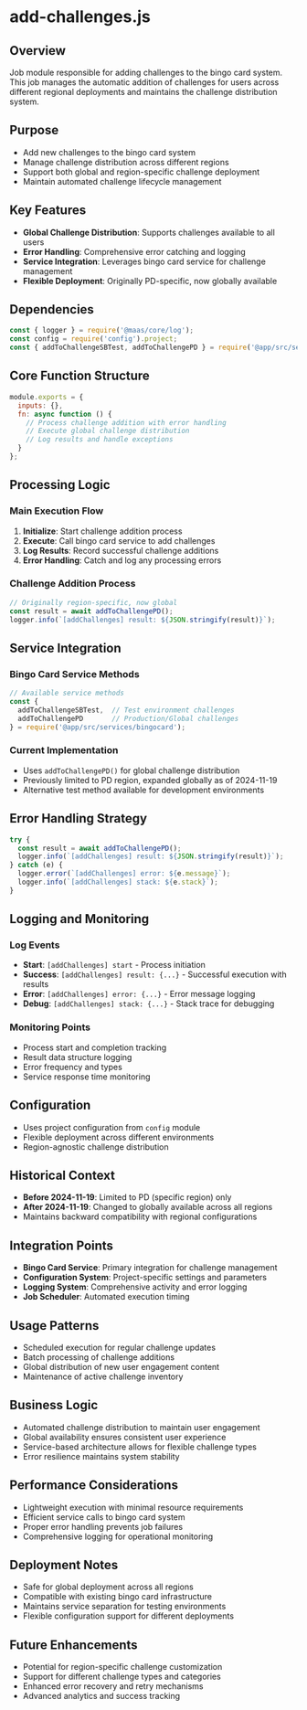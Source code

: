 # add-challenges.js

## Overview
Job module responsible for adding challenges to the bingo card system. This job manages the automatic addition of challenges for users across different regional deployments and maintains the challenge distribution system.

## Purpose
- Add new challenges to the bingo card system
- Manage challenge distribution across different regions
- Support both global and region-specific challenge deployment
- Maintain automated challenge lifecycle management

## Key Features
- **Global Challenge Distribution**: Supports challenges available to all users
- **Error Handling**: Comprehensive error catching and logging
- **Service Integration**: Leverages bingo card service for challenge management
- **Flexible Deployment**: Originally PD-specific, now globally available

## Dependencies
```javascript
const { logger } = require('@maas/core/log');
const config = require('config').project;
const { addToChallengeSBTest, addToChallengePD } = require('@app/src/services/bingocard');
```

## Core Function Structure
```javascript
module.exports = {
  inputs: {},
  fn: async function () {
    // Process challenge addition with error handling
    // Execute global challenge distribution
    // Log results and handle exceptions
  }
};
```

## Processing Logic

### Main Execution Flow
1. **Initialize**: Start challenge addition process
2. **Execute**: Call bingo card service to add challenges
3. **Log Results**: Record successful challenge additions
4. **Error Handling**: Catch and log any processing errors

### Challenge Addition Process
```javascript
// Originally region-specific, now global
const result = await addToChallengePD();
logger.info(`[addChallenges] result: ${JSON.stringify(result)}`);
```

## Service Integration

### Bingo Card Service Methods
```javascript
// Available service methods
const { 
  addToChallengeSBTest,  // Test environment challenges
  addToChallengePD       // Production/Global challenges
} = require('@app/src/services/bingocard');
```

### Current Implementation
- Uses `addToChallengePD()` for global challenge distribution
- Previously limited to PD region, expanded globally as of 2024-11-19
- Alternative test method available for development environments

## Error Handling Strategy
```javascript
try {
  const result = await addToChallengePD();
  logger.info(`[addChallenges] result: ${JSON.stringify(result)}`);
} catch (e) {
  logger.error(`[addChallenges] error: ${e.message}`);
  logger.info(`[addChallenges] stack: ${e.stack}`);
}
```

## Logging and Monitoring

### Log Events
- **Start**: `[addChallenges] start` - Process initiation
- **Success**: `[addChallenges] result: {...}` - Successful execution with results
- **Error**: `[addChallenges] error: {...}` - Error message logging
- **Debug**: `[addChallenges] stack: {...}` - Stack trace for debugging

### Monitoring Points
- Process start and completion tracking
- Result data structure logging
- Error frequency and types
- Service response time monitoring

## Configuration
- Uses project configuration from `config` module
- Flexible deployment across different environments
- Region-agnostic challenge distribution

## Historical Context
- **Before 2024-11-19**: Limited to PD (specific region) only
- **After 2024-11-19**: Changed to globally available across all regions
- Maintains backward compatibility with regional configurations

## Integration Points
- **Bingo Card Service**: Primary integration for challenge management
- **Configuration System**: Project-specific settings and parameters
- **Logging System**: Comprehensive activity and error logging
- **Job Scheduler**: Automated execution timing

## Usage Patterns
- Scheduled execution for regular challenge updates
- Batch processing of challenge additions
- Global distribution of new user engagement content
- Maintenance of active challenge inventory

## Business Logic
- Automated challenge distribution to maintain user engagement
- Global availability ensures consistent user experience
- Service-based architecture allows for flexible challenge types
- Error resilience maintains system stability

## Performance Considerations
- Lightweight execution with minimal resource requirements
- Efficient service calls to bingo card system
- Proper error handling prevents job failures
- Comprehensive logging for operational monitoring

## Deployment Notes
- Safe for global deployment across all regions
- Compatible with existing bingo card infrastructure
- Maintains service separation for testing environments
- Flexible configuration support for different deployments

## Future Enhancements
- Potential for region-specific challenge customization
- Support for different challenge types and categories
- Enhanced error recovery and retry mechanisms
- Advanced analytics and success tracking